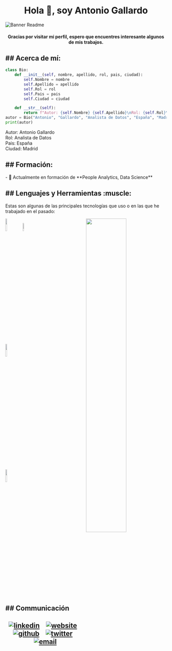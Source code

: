<h1 align="center">Hola 👋, soy Antonio Gallardo</h1>

![Banner Readme](https://github.com/genekis24/genekis24/assets/123604158/0146f89e-6a46-4fad-bd25-ff1614324b4e)

<h4 align="center">Gracias por visitar mi perfil, espero que encuentres interesante algunos de mis trabajos.</h4>

<p>
	
</p>

<h2 align="left">## Acerca de mí:</h2>

<p>
	
</p>

``` Python
class Bio:
    def __init__(self, nombre, apellido, rol, pais, ciudad):
        self.Nombre = nombre
        self.Apellido = apellido
        self.Rol = rol
        self.Pais = pais
        self.Ciudad = ciudad

    def __str__(self):
        return f"Autor: {self.Nombre} {self.Apellido}\nRol: {self.Rol}\nPaís: {self.Pais}\nCiudad: {self.Ciudad}"
autor = Bio("Antonio", "Gallardo", "Analista de Datos", "España", "Madrid")
print(autor)
```
Autor: Antonio Gallardo <br>
Rol: Analista de Datos <br>
Pais: España <br>
Ciudad: Madrid <br>

<h2 align="left">## Formación:</h2>
- 🌱 Actualmente en formación de **People Analytics, Data Science**

<p>
	
</p>

<h2 align="left">## Lenguajes y Herramientas :muscle:</h2>

Estas son algunas de las principales tecnologías que uso o en las que he trabajado en el pasado:

<p>
	<img width="50%" align="right" src="https://github-readme-stats.vercel.app/api?username=genekis&show_icons=true&hide_border=true" />
	
<code><img width="10%" src="https://www.vectorlogo.zone/logos/python/python-ar21.svg"></code>
<code><img width="8%" src="https://www.vectorlogo.zone/logos/r-project/r-project-icon.svg"></code>
<br />
<code><img width="10%" src="https://www.vectorlogo.zone/logos/mongodb/mongodb-ar21.svg"></code>
<br />
<code><img width="10%" src="https://www.vectorlogo.zone/logos/git-scm/git-scm-ar21.svg"></code>
</p>

<p>
	
</p>

<h2> ## Communicación </h2>

<h2 align="center">
  
  [![linkedin](https://user-images.githubusercontent.com/25087769/87172072-530a5080-c2dc-11ea-8e2c-8ee4dbf3394b.png)](https://www.linkedin.com/in/genekis) &nbsp;&nbsp;
  [![website](https://user-images.githubusercontent.com/25087769/87173861-0aa06200-c2df-11ea-9614-da65c9c73692.png)](https://talentoia.com) &nbsp;&nbsp;
  [![github](https://user-images.githubusercontent.com/25087769/87176037-2c4f1880-c2e2-11ea-8a13-41c90b711b9f.png)](https://github.com/genekis) &nbsp;&nbsp;
  [![twitter](https://user-images.githubusercontent.com/25087769/87172407-de83e180-c2dc-11ea-9479-a894758266c3.png)](https://www.twitter.com/genekis) &nbsp;&nbsp;
  [![email](https://user-images.githubusercontent.com/25087769/87174308-a4680f00-c2df-11ea-90b0-5fa1fa76d2f1.png)](mailto:genekis24@gmail.com)

</h2> 
